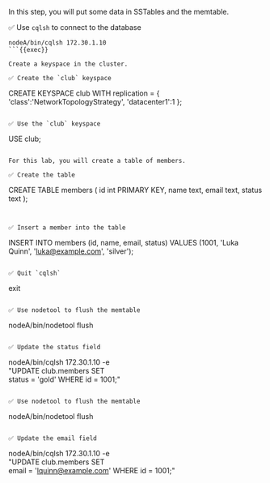 In this step, you will put some data in SSTables and the memtable. 


✅ Use `cqlsh` to connect to the database
```
nodeA/bin/cqlsh 172.30.1.10
```{{exec}}

Create a keyspace in the cluster.

✅ Create the `club` keyspace
```
CREATE KEYSPACE club WITH replication = {
  'class':'NetworkTopologyStrategy',
  'datacenter1':1
};
```{{exec}}

✅ Use the `club` keyspace
```
USE club;
```{{exec}}

For this lab, you will create a table of members.

✅ Create the table
```
CREATE TABLE members (
  id int PRIMARY KEY,
  name text,
  email text,
  status text
);
```{{exec}}


✅ Insert a member into the table
```
INSERT INTO members (id, name, email, status) 
    VALUES (1001, 'Luka Quinn', 'luka@example.com', 'silver');
```{{exec}}

✅ Quit `cqlsh`
```
exit
```{{exec interrupt}}

✅ Use nodetool to flush the memtable
```
nodeA/bin/nodetool flush
```{{exec interrupt}}

✅ Update the status field 
```
nodeA/bin/cqlsh 172.30.1.10 -e \
  "UPDATE club.members SET \
   status = 'gold' WHERE id = 1001;"
```{{exec}}

✅ Use nodetool to flush the memtable
```
nodeA/bin/nodetool flush
```{{exec interrupt}}

✅ Update the email field 
```
nodeA/bin/cqlsh 172.30.1.10 -e \
  "UPDATE club.members SET \
   email = 'lquinn@example.com' WHERE id = 1001;"
```{{exec}}

